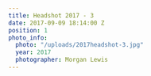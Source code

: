 ```yaml
---
title: Headshot 2017 - 3
date: 2017-09-09 18:14:00 Z
position: 1
photo_info:
  photo: "/uploads/2017headshot-3.jpg"
  year: 2017
  photographer: Morgan Lewis
---
```


